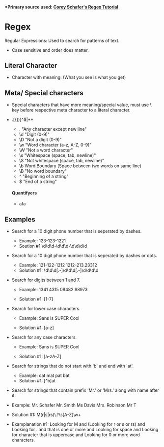 #### *Primary source used: [Corey Schafer's Regex Tutorial](https://www.youtube.com/watch?v=sa-TUpSx1JA)

# Regex
Regular Expressions: Used to search for patterns of text.

 * Case sensitive and order does matter.

 ## Literal Character

* Character with meaning. (What you see is what you get)

## Meta/ Special characters

* Special characters that have more meaning/special value, must use \ key before respective meta character to a literal character.

* .[{()}\^$|*+
  * .   "Any character except new line"
  * \d "Digit (0-9)"
  * \D "Not a digit (0-9)"
  * \w "Word character (a-z, A-Z, 0-9)"
  * \W "Not a word character"
  * \s "Whitespace (space, tab, newline)"
  * \S "Not whitespace (space, tab, newline)"
  * \b Word Boundary (Space between two words on same line)
  * \B "No word boundary"
  * ^ "Beginning of a string"
  * $ "End of a string"

  #### Quantifyers
  * afa
   
## Examples

* Search for a 10 digit phone number that is seperated by dashes.
  * Example: 123-123-1221
  * Soution #1 \d\d\d-\d\d\d-\d\d\d\d
* Search for a 10 digit phone number that is seperated by dashes or dots.
  * Example: 121-122-1212 1212-213.23312
  * Solution #1: \d\d\d[.-]\d\d\d[.-]\d\d\d\d

* Search for digits between 1 and 7.
  * Example: 1341 4315 08482 98973

  * Solution #1: [1-7]

* Search for lower case characters.
  * Example: Sans is SUPER Cool

  * Solution #1: [a-z]

* Search for any case characters.
  * Example: Sans is SUPER Cool

  * Solution #1: [a-zA-Z]

* Search for strings that do not start with 'b' and end with 'at'.
  * Example: cat mat pat bat
  * Solution #1: [^b]at

 * Search for strings that contain prefix 'Mr.' or 'Mrs.' along with name after it.

 * Example: Mr. Schafer Mr. Smith Ms Davis Mrs. Robinson Mr T


 * Solution #1: M(r|s|rs)\\.?\s[A-Z]\w+

 * Examplanation #1: Looking for M and (Looking for r or s or rs) and Looking for . and that is one or more and Looking for space and Looking for character that is uppercase and Looking for 0 or more word characters.
